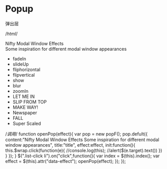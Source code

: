 # Popup

弹出层

  /*html*/
  <div class="wrapbox">
			<div class="wrap">
				<p class="pop-txt">Nifty Modal Window Effects<br />Some inspiration for different modal window appearances</p>
				<ul class="list-click">
					<li data-effect="fadeIn">fadeIn</li>
					<li data-effect="slideUp">slideUp</li>
					<li data-effect="fliphorizontal">fliphorizontal</li>
					<li data-effect="flipvertical">flipvertical</li>
					<li data-effect="show">show</li>
					<li data-effect="blur">blur</li>
					<li data-effect="zoomIn">zoomIn</li>
					<li data-effect="Letmein">LET ME IN</li>
					<li data-effect="slipFromTop">SLIP FROM TOP</li>
					<li data-effect="Makeway">MAKE WAY!</li>
					<li data-effect="Newspaper">Newspaper</li>
					<li data-effect="Fall">FALL</li>
					<li data-effect="SuperScaled">Super Scaled</li>
				</ul>
			</div>
		</div>	

  /*调用*/
  function openPop(effect){
	var pop = new popF();
	pop.defult({
		content:"Nifty Modal Window Effects Some inspiration for different modal window appearances",
		title:"title",
		effect:effect,
		init:function(){
			this.$wrap.click(function(e){ 
				//console.log(this);
				//alert($(e.target).text())
			})
		}
	});
	}
	$(".list-click li").on("click",function(){
	var index = $(this).index();
	var effect = $(this).attr("data-effect");
	openPop(effect);
	});
  });

  


